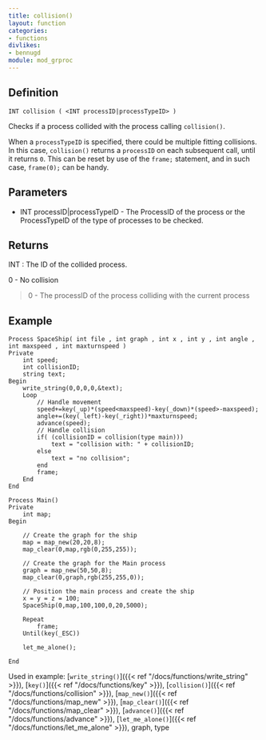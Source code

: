 ```yaml
---
title: collision()
layout: function
categories:
- functions
divlikes:
- bennugd
module: mod_grproc
---
```


## Definition

    INT collision ( <INT processID|processTypeID> )

Checks if a process collided with the process calling `collision()`.

When a `processTypeID` is specified, there could be multiple fitting collisions. In this case, `collision()` returns a `processID` on each subsequent call, until it returns `0`. This can be reset by use of the `frame;` statement, and in such case, `frame(0);` can be handy.

## Parameters

- INT processID|processTypeID - The ProcessID of the process or the ProcessTypeID of the type of processes to be checked.

## Returns

INT : The ID of the collided process.

0   - No collision
>0  - The processID of the process colliding with the current process

## Example

```
Process SpaceShip( int file , int graph , int x , int y , int angle , int maxspeed , int maxturnspeed )
Private
    int speed;
    int collisionID;
    string text;
Begin
    write_string(0,0,0,0,&text);
    Loop
        // Handle movement
        speed+=key(_up)*(speed<maxspeed)-key(_down)*(speed>-maxspeed);
        angle+=(key(_left)-key(_right))*maxturnspeed;
        advance(speed);
        // Handle collision
        if( (collisionID = collision(type main)))
            text = "collision with: " + collisionID;
        else
            text = "no collision";
        end
        frame;
    End
End

Process Main()
Private
    int map;
Begin

    // Create the graph for the ship
    map = map_new(20,20,8);
    map_clear(0,map,rgb(0,255,255));

    // Create the graph for the Main process
    graph = map_new(50,50,8);
    map_clear(0,graph,rgb(255,255,0));

    // Position the main process and create the ship
    x = y = z = 100;
    SpaceShip(0,map,100,100,0,20,5000);

    Repeat
        frame;
    Until(key(_ESC))

    let_me_alone();

End
```

Used in example: [`write_string()`]({{< ref "/docs/functions/write_string" >}}), [`key()`]({{< ref "/docs/functions/key" >}}), [`collision()`]({{< ref "/docs/functions/collision" >}}), [`map_new()`]({{< ref "/docs/functions/map_new" >}}), [`map_clear()`]({{< ref "/docs/functions/map_clear" >}}), [`advance()`]({{< ref "/docs/functions/advance" >}}), [`let_me_alone()`]({{< ref "/docs/functions/let_me_alone" >}}), graph, type
